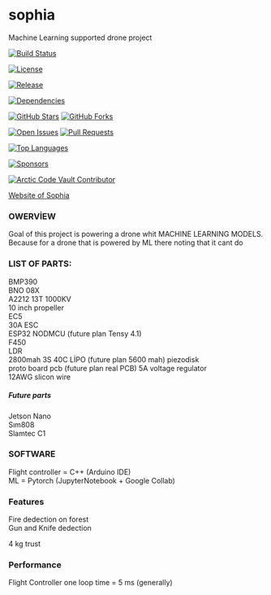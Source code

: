 # sophia  
Machine Learning supported drone project  


<!-- Build / CI Status -->
[![Build Status](https://img.shields.io/github/actions/workflow/status/tunahanfaruk/sophia/main.yml)](https://github.com/tunahanfaruk/sophia/actions)

<!-- License -->
[![License](https://img.shields.io/github/license/tunahanfaruk/sophia)](https://github.com/tunahanfaruk/sophia/blob/main/LICENSE)

<!-- Latest Release / Version -->
[![Release](https://img.shields.io/github/v/release/tunahanfaruk/sophia)](https://github.com/tunahanfaruk/sophia/releases)

<!-- Dependencies / Vulnerabilities -->
[![Dependencies](https://img.shields.io/librariesio/github/tunahanfaruk/sophia)](https://libraries.io/github/tunahanfaruk/sophia)

<!-- Stars / Forks -->
[![GitHub Stars](https://img.shields.io/github/stars/tunahanfaruk/sophia?style=social)](https://github.com/tunahanfaruk/sophia/stargazers)
[![GitHub Forks](https://img.shields.io/github/forks/tunahanfaruk/sophia?style=social)](https://github.com/tunahanfaruk/sophia/network/members)

<!-- Issues / Pull Requests -->
[![Open Issues](https://img.shields.io/github/issues/tunahanfaruk/sophia)](https://github.com/tunahanfaruk/sophia/issues)
[![Pull Requests](https://img.shields.io/github/issues-pr/USERNAME/REPO)](https://github.com/tunahanfaruk/sophia/pulls)

<!-- Top Languages -->
[![Top Languages](https://img.shields.io/github/languages/top/tunahanfaruk/sophia)](https://github.com/tunahanfaruk/sophia)

<!-- GitHub Sponsors -->
[![Sponsors](https://img.shields.io/github/sponsors/USERNAME)](https://github.com/sponsors/tunahanfaruk)

<!-- Special GitHub badges -->
[![Arctic Code Vault Contributor](https://img.shields.io/badge/Arctic%20Code%20Vault-Contributor-blue)](https://archiveprogram.github.com/)



[Website of Sophia](https://tunahanfaruk.github.io/sophia/Web_Site/index.html)


### OWERVİEW
Goal of this project is powering a drone whit MACHINE LEARNING MODELS. Because for a drone that is powered by ML there noting that it cant do  

### LIST OF PARTS:  

BMP390  
BNO 08X  
A2212 13T 1000KV  
10 inch propeller  
EC5  
30A ESC  
ESP32 NODMCU (future plan Tensy 4.1)   
F450  
LDR  
2800mah 3S 40C LİPO  (future plan 5600 mah)
piezodisk  
proto board pcb  (future plan real PCB) 
5A voltage regulator  
12AWG slicon wire  
  
##### Future  parts
Jetson Nano  
Sım808  
Slamtec C1  



### SOFTWARE  
Flight controller = C++ (Arduino IDE)  
ML = Pytorch (JupyterNotebook + Google Collab)  


### Features  
Fire dedection on forest  
Gun and Knife dedection  
  
4 kg trust  

### Performance
Flight Controller one loop time = 5 ms (generally)
